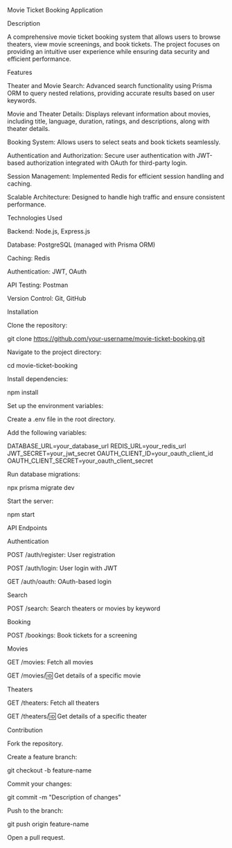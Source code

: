 Movie Ticket Booking Application

Description

A comprehensive movie ticket booking system that allows users to browse theaters, view movie screenings, and book tickets. The project focuses on providing an intuitive user experience while ensuring data security and efficient performance.

Features

Theater and Movie Search: Advanced search functionality using Prisma ORM to query nested relations, providing accurate results based on user keywords.

Movie and Theater Details: Displays relevant information about movies, including title, language, duration, ratings, and descriptions, along with theater details.

Booking System: Allows users to select seats and book tickets seamlessly.

Authentication and Authorization: Secure user authentication with JWT-based authorization integrated with OAuth for third-party login.

Session Management: Implemented Redis for efficient session handling and caching.

Scalable Architecture: Designed to handle high traffic and ensure consistent performance.

Technologies Used

Backend: Node.js, Express.js

Database: PostgreSQL (managed with Prisma ORM)

Caching: Redis

Authentication: JWT, OAuth

API Testing: Postman

Version Control: Git, GitHub

Installation

Clone the repository:

git clone https://github.com/your-username/movie-ticket-booking.git

Navigate to the project directory:

cd movie-ticket-booking

Install dependencies:

npm install

Set up the environment variables:

Create a .env file in the root directory.

Add the following variables:

DATABASE_URL=your_database_url
REDIS_URL=your_redis_url
JWT_SECRET=your_jwt_secret
OAUTH_CLIENT_ID=your_oauth_client_id
OAUTH_CLIENT_SECRET=your_oauth_client_secret

Run database migrations:

npx prisma migrate dev

Start the server:

npm start

API Endpoints

Authentication

POST /auth/register: User registration

POST /auth/login: User login with JWT

GET /auth/oauth: OAuth-based login

Search

POST /search: Search theaters or movies by keyword

Booking

POST /bookings: Book tickets for a screening

Movies

GET /movies: Fetch all movies

GET /movies/:id: Get details of a specific movie

Theaters

GET /theaters: Fetch all theaters

GET /theaters/:id: Get details of a specific theater

Contribution

Fork the repository.

Create a feature branch:

git checkout -b feature-name

Commit your changes:

git commit -m "Description of changes"

Push to the branch:

git push origin feature-name

Open a pull request.
